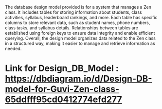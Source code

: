 The database design model provided is for a system that manages a Zen class.
It includes tables for storing information about students, class activities, syllabus, leaderboard rankings, and more.
Each table has specific columns to store relevant data, such as student names, phone numbers, class tasks, and syllabus details.
Relationships between tables are established using foreign keys to ensure data integrity and enable efficient querying.
Overall, the design model organizes data related to the Zen class in a structured way, making it easier to manage and retrieve information as needed.
# Link for Design_DB_Model : https://dbdiagram.io/d/Design-DB-model-for-Guvi-Zen-class-65ddfff95cd0412774efd277
